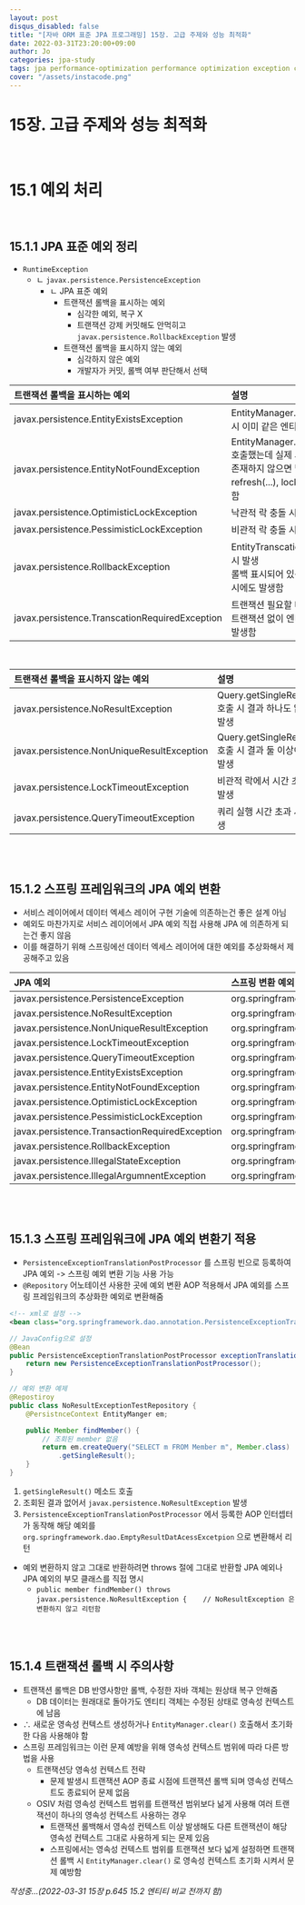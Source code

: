```yaml
---
layout: post
disqus_disabled: false
title: "[자바 ORM 표준 JPA 프로그래밍] 15장. 고급 주제와 성능 최적화"
date: 2022-03-31T23:20:00+09:00
author: Jo
categories: jpa-study
tags: jpa performance-optimization performance optimization exception compare proxy
cover: "/assets/instacode.png"
---
```


# 15장. 고급 주제와 성능 최적화

<br/>

# 15.1 예외 처리

<br/>

## 15.1.1 JPA 표준 예외 정리
- ```RuntimeException```
  - ㄴ ```javax.persistence.PersistenceException```
    - ㄴ JPA 표준 예외
      - 트랜잭션 롤백을 표시하는 예외
        - 심각한 예외, 복구 X
        - 트랜잭션 강제 커밋해도 안먹히고 ```javax.persistence.RollbackException``` 발생
      - 트랜잭션 롤백을 표시하지 않는 예외
        - 심각하지 않은 예외
        - 개발자가 커밋, 롤백 여부 판단해서 선택

| 트랜잭션 롤백을 표시하는 예외 | 설명 |
|:-----------------------|:----|
| javax.persistence.EntityExistsException | EntityManager.persist(...) 호출 시 이미 같은 엔티티 있는 경우 |
| javax.persistence.EntityNotFoundException | EntityManager.getReference(...) 호출했는데 실제 사용 시 엔티티가 존재하지 않으면 발생<br/>refresh(...), lock(...) 에서도 발생함 |
| javax.persistence.OptimisticLockException | 낙관적 락 충돌 시 발생 |
| javax.persistence.PessimisticLockException | 비관적 락 충돌 시 발생 | 
| javax.persistence.RollbackException | EntityTranscation.commit() 실패 시 발생<br/>롤백 표시되어 있는 트랜잭션 커밋 시에도 발생함 |
| javax.persistence.TranscationRequiredException | 트랜잭션 필요할 때 없으면 발생<br/> 트랜잭션 없이 엔티티 변경 시 주로 발생함|

<br/>

| 트랜잭션 롤백을 표시하지 않는 예외 | 설명 |
|:---------------------------|:----|
| javax.persistence.NoResultException | Query.getSingleResult() 호출 시 결과 하나도 없으면 발생 |
| javax.persistence.NonUniqueResultException | Query.getSingleResult() 호출 시 결과 둘 이상이면 발생 |
| javax.persistence.LockTimeoutException | 비관적 락에서 시간 초과 시 발생 |
| javax.persistence.QueryTimeoutException | 쿼리 실행 시간 초과 시 발생 |

<br/>
<br/>

## 15.1.2 스프링 프레임워크의 JPA 예외 변환
- 서비스 레이어에서 데이터 엑세스 레이어 구현 기술에 의존하는건 좋은 설계 아님
- 예외도 마찬가지로 서비스 레이어에서 JPA 예외 직접 사용해 JPA 에 의존하게 되는건 좋지 않음
- 이를 해결하기 위해 스프링에선 데이터 엑세스 레이어에 대한 예외를 추상화해서 제공해주고 있음

| JPA 예외 | 스프링 변환 예외 |
|:--------|:-------------|
| javax.persistence.PersistenceException | org.springframework.orm.jpa.JpaSystemException |
| javax.persistence.NoResultException | org.springframework.dao.EmptyResultDataAccessException |
| javax.persistence.NonUniqueResultException | org.springframework.dao.EmptyResultDataAccessException |
| javax.persistence.LockTimeoutException | org.springframework.dao.CannotAcquireLockException |
| javax.persistence.QueryTimeoutException | org.springframework.dao.QueryTimeoutException |
| javax.persistence.EntityExistsException | org.springframework.dao.DataIntegrityViolationException |
| javax.persistence.EntityNotFoundException | org.springframework.dao.JpaObjectRetrievalFailureException |
| javax.persistence.OptimisticLockException | org.springframework.dao.JpaOptimisticLockingFailureException |
| javax.persistence.PessimisticLockException | org.springframework.dao.PessimisticLockingFailureException |
| javax.persistence.TransactionRequiredException | org.springframework.dao.InvalidDataAccessApiUsageException |
| javax.persistence.RollbackException | org.springframework.dao.TRansactionSystemException |
| javax.persistence.IllegalStateException | org.springframework.dao.InvalidDataACcessApiUsageException |
| javax.persistence.IllegalArgumnentException | org.springframework.dao.InvalidDataAccessApiUsageException |

<br/>
<br/>

## 15.1.3 스프링 프레임워크에 JPA 예외 변환기 적용
- ```PersistenceExceptionTranslationPostProcessor``` 를 스프링 빈으로 등록하여 JPA 예외 -> 스프링 예외 변환 기능 사용 가능
- ```@Repository``` 어노테이션 사용한 곳에 예외 변환 AOP 적용해서 JPA 예외를 스프링 프레임워크의 추상화한 예외로 변환해줌

```xml
<!-- xml로 설정 -->
<bean class="org.springframework.dao.annotation.PersistenceExceptionTranslactionPostProcessor" />
```

```java
// JavaConfig으로 설정
@Bean
public PersistenceExceptionTranslationPostProcessor exceptionTranslation() {
    return new PersistenceExceptionTranslationPostProcessor();
}
```

```java
// 예외 변환 예제
@Repostiroy
public class NoResultExceptionTestRepository {
    @PersistnceContext EntityManger em;

    public Member findMember() {
        // 조회된 member 없음
        return em.createQuery("SELECT m FROM Member m", Member.class)
            .getSingleResult();
    }
}
```
1. ```getSingleResult()``` 메소드 호출
2. 조회된 결과 없어서 ```javax.persistence.NoResultException``` 발생
3. ```PersistenceExceptionTranslationPostProcessor``` 에서 등록한 AOP 인터셉터가 동작해 해당 예외를 ```org.springframework.dao.EmptyResultDatAcessExcetpion``` 으로 변환해서 리턴

- 예외 변환하지 않고 그대로 반환하려면 throws 절에 그대로 반환할 JPA 예외나 JPA 예외의 부모 클래스를 직접 명시
    - ```public member findMember() throws javax.persistence.NoResultException {    // NoResultException 은 변환하지 않고 리턴함```

<br/>
<br/>

## 15.1.4 트랜잭션 롤백 시 주의사항
- 트랜잭션 롤백은 DB 반영사항만 롤백, 수정한 자바 객체는 원상태 복구 안해줌
  - DB 데이터는 원래대로 돌아가도 엔티티 객체는 수정된 상태로 영속성 컨텍스트에 남음
- ∴ 새로운 영속성 컨텍스트 생성하거나 ```EntityManager.clear()``` 호출해서 초기화한 다음 사용해야 함
- 스프링 프레임워크는 이런 문제 예방을 위해 영속성 컨텍스트 범위에 따라 다른 방법을 사용
  - 트랜잭션당 영속성 컨텍스트 전략
    - 문제 발생시 트랜잭션 AOP 종료 시점에 트랜잭션 롤백 되며 영속성 컨텍스트도 종료되어 문제 없음
  - OSIV 처럼 영속성 컨텍스트 범위를 트랜잭션 범위보다 넒게 사용해 여러 트랜잭션이 하나의 영속성 컨텍스트 사용하는 경우
    - 트랜잭션 롤백해서 영속성 컨텍스트 이상 발생해도 다른 트랜잭션이 해당 영속성 컨텍스트 그대로 사용하게 되는 문제 있음
    - 스프링에서는 영속성 컨텍스트 범위를 트랜잭션 보다 넓게 설정하면 트랜잭션 롤백 시 ```EntityManager.clear()``` 로 영속성 컨텍스트 초기화 시켜서 문제 예방함


*작성중...(2022-03-31 15장 p.645 15.2 엔티티 비교 전까지 함)*